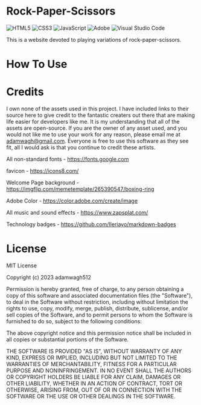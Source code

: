 # Rock-Paper-Scissors
![HTML5](https://img.shields.io/badge/html5-%23E34F26.svg?style=for-the-badge&logo=html5&logoColor=white)
![CSS3](https://img.shields.io/badge/css3-%231572B6.svg?style=for-the-badge&logo=css3&logoColor=white)
![JavaScript](https://img.shields.io/badge/javascript-%23323330.svg?style=for-the-badge&logo=javascript&logoColor=%23F7DF1E)
![Adobe](https://img.shields.io/badge/adobe-%23FF0000.svg?style=for-the-badge&logo=adobe&logoColor=white)
![Visual Studio Code](https://img.shields.io/badge/Visual%20Studio%20Code-0078d7.svg?style=for-the-badge&logo=visual-studio-code&logoColor=white)


This is a website devoted to playing variations of rock-paper-scissors.

# How To Use

# Credits
I own none of the assets used in this project. I have included links to their source here to give credit to the fantastic creaters out there that are making life easier for developers like me. It is my understanding that all of the assets are open-source. If you are the owner of any asset used, and you would not like me to use your work for any reason, please email me at adamwagh@gmail.com. Everyone is free to use this software as they see fit, all I would ask is that you continue to credit these artists.

All non-standard fonts - https://fonts.google.com

favicon - https://icons8.com/

Welcome Page background - https://imgflip.com/memetemplate/265390547/boxing-ring

Adobe Color - https://color.adobe.com/create/image

All music and sound effects - https://www.zapsplat.com/

Technology badges - https://github.com/Ileriayo/markdown-badges

# License
MIT License

Copyright (c) 2023 adamwagh512

Permission is hereby granted, free of charge, to any person obtaining a copy
of this software and associated documentation files (the "Software"), to deal
in the Software without restriction, including without limitation the rights
to use, copy, modify, merge, publish, distribute, sublicense, and/or sell
copies of the Software, and to permit persons to whom the Software is
furnished to do so, subject to the following conditions:

The above copyright notice and this permission notice shall be included in all
copies or substantial portions of the Software.

THE SOFTWARE IS PROVIDED "AS IS", WITHOUT WARRANTY OF ANY KIND, EXPRESS OR
IMPLIED, INCLUDING BUT NOT LIMITED TO THE WARRANTIES OF MERCHANTABILITY,
FITNESS FOR A PARTICULAR PURPOSE AND NONINFRINGEMENT. IN NO EVENT SHALL THE
AUTHORS OR COPYRIGHT HOLDERS BE LIABLE FOR ANY CLAIM, DAMAGES OR OTHER
LIABILITY, WHETHER IN AN ACTION OF CONTRACT, TORT OR OTHERWISE, ARISING FROM,
OUT OF OR IN CONNECTION WITH THE SOFTWARE OR THE USE OR OTHER DEALINGS IN THE
SOFTWARE.
